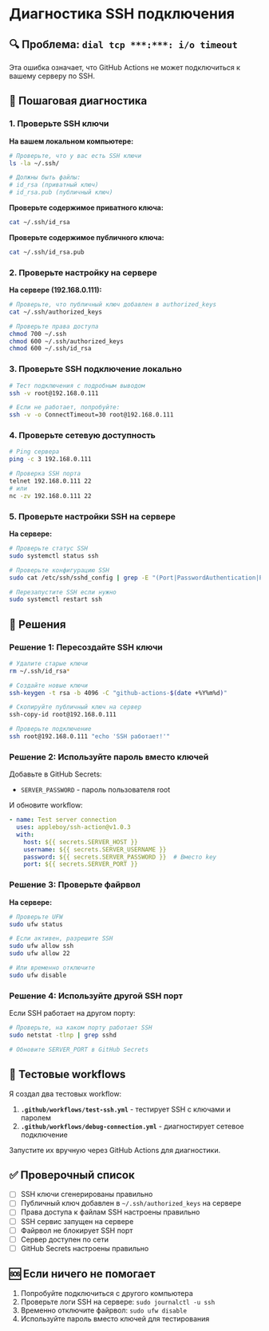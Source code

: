# Диагностика SSH подключения

## 🔍 Проблема: `dial tcp ***:***: i/o timeout`

Эта ошибка означает, что GitHub Actions не может подключиться к вашему серверу по SSH.

## 🚀 Пошаговая диагностика

### 1. Проверьте SSH ключи

**На вашем локальном компьютере:**
```bash
# Проверьте, что у вас есть SSH ключи
ls -la ~/.ssh/

# Должны быть файлы:
# id_rsa (приватный ключ)
# id_rsa.pub (публичный ключ)
```

**Проверьте содержимое приватного ключа:**
```bash
cat ~/.ssh/id_rsa
```

**Проверьте содержимое публичного ключа:**
```bash
cat ~/.ssh/id_rsa.pub
```

### 2. Проверьте настройку на сервере

**На сервере (192.168.0.111):**
```bash
# Проверьте, что публичный ключ добавлен в authorized_keys
cat ~/.ssh/authorized_keys

# Проверьте права доступа
chmod 700 ~/.ssh
chmod 600 ~/.ssh/authorized_keys
chmod 600 ~/.ssh/id_rsa
```

### 3. Проверьте SSH подключение локально

```bash
# Тест подключения с подробным выводом
ssh -v root@192.168.0.111

# Если не работает, попробуйте:
ssh -v -o ConnectTimeout=30 root@192.168.0.111
```

### 4. Проверьте сетевую доступность

```bash
# Ping сервера
ping -c 3 192.168.0.111

# Проверка SSH порта
telnet 192.168.0.111 22
# или
nc -zv 192.168.0.111 22
```

### 5. Проверьте настройки SSH на сервере

**На сервере:**
```bash
# Проверьте статус SSH
sudo systemctl status ssh

# Проверьте конфигурацию SSH
sudo cat /etc/ssh/sshd_config | grep -E "(Port|PasswordAuthentication|PubkeyAuthentication)"

# Перезапустите SSH если нужно
sudo systemctl restart ssh
```

## 🔧 Решения

### Решение 1: Пересоздайте SSH ключи

```bash
# Удалите старые ключи
rm ~/.ssh/id_rsa*

# Создайте новые ключи
ssh-keygen -t rsa -b 4096 -C "github-actions-$(date +%Y%m%d)"

# Скопируйте публичный ключ на сервер
ssh-copy-id root@192.168.0.111

# Проверьте подключение
ssh root@192.168.0.111 "echo 'SSH работает!'"
```

### Решение 2: Используйте пароль вместо ключей

Добавьте в GitHub Secrets:
- `SERVER_PASSWORD` - пароль пользователя root

И обновите workflow:
```yaml
- name: Test server connection
  uses: appleboy/ssh-action@v1.0.3
  with:
    host: ${{ secrets.SERVER_HOST }}
    username: ${{ secrets.SERVER_USERNAME }}
    password: ${{ secrets.SERVER_PASSWORD }}  # Вместо key
    port: ${{ secrets.SERVER_PORT }}
```

### Решение 3: Проверьте файрвол

**На сервере:**
```bash
# Проверьте UFW
sudo ufw status

# Если активен, разрешите SSH
sudo ufw allow ssh
sudo ufw allow 22

# Или временно отключите
sudo ufw disable
```

### Решение 4: Используйте другой SSH порт

Если SSH работает на другом порту:
```bash
# Проверьте, на каком порту работает SSH
sudo netstat -tlnp | grep sshd

# Обновите SERVER_PORT в GitHub Secrets
```

## 🧪 Тестовые workflows

Я создал два тестовых workflow:

1. **`.github/workflows/test-ssh.yml`** - тестирует SSH с ключами и паролем
2. **`.github/workflows/debug-connection.yml`** - диагностирует сетевое подключение

Запустите их вручную через GitHub Actions для диагностики.

## ✅ Проверочный список

- [ ] SSH ключи сгенерированы правильно
- [ ] Публичный ключ добавлен в `~/.ssh/authorized_keys` на сервере
- [ ] Права доступа к файлам SSH настроены правильно
- [ ] SSH сервис запущен на сервере
- [ ] Файрвол не блокирует SSH порт
- [ ] Сервер доступен по сети
- [ ] GitHub Secrets настроены правильно

## 🆘 Если ничего не помогает

1. Попробуйте подключиться с другого компьютера
2. Проверьте логи SSH на сервере: `sudo journalctl -u ssh`
3. Временно отключите файрвол: `sudo ufw disable`
4. Используйте пароль вместо ключей для тестирования
